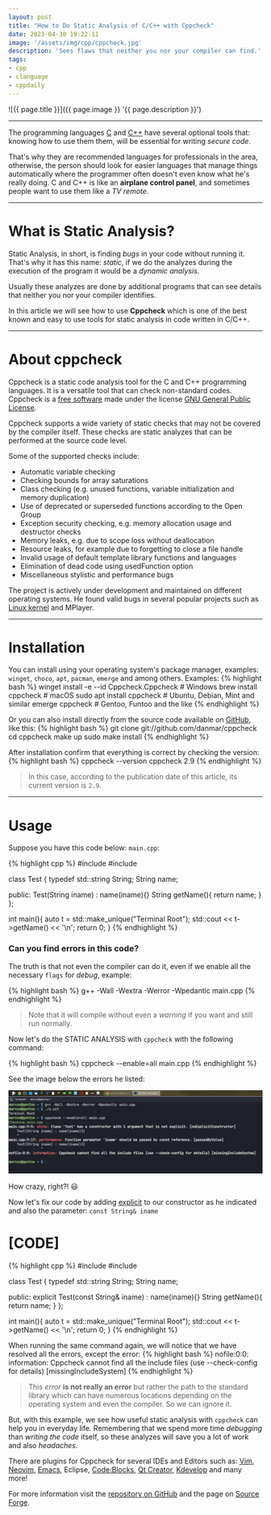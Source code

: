 ```yaml
---
layout: post
title: "How to Do Static Analysis of C/C++ with Cppcheck"
date: 2023-04-30 19:22:11
image: '/assets/img/cpp/cppcheck.jpg'
description: 'Sees flaws that neither you nor your compiler can find.'
tags:
- cpp
- clanguage
- cppdaily
---
```


![{{ page.title }}]({{ page.image }} '{{ page.description }}')

---

The programming languages [C](https://terminalroot.com/tags#clanguage) and [C++](https://terminalroot.com/tags#cpp) have several optional tools that: knowing how to use them them, will be essential for writing *secure code*.

That's why they are recommended languages for professionals in the area, otherwise, the person should look for easier languages that manage things automatically where the programmer often doesn't even know what he's really doing. C and C++ is like an **airplane control panel**, and sometimes people want to use them like a *TV remote*.

---

# What is Static Analysis?
Static Analysis, in short, is finding *bugs* in your code without running it. That's why it has this name: *static*, if we do the analyzes during the execution of the program it would be a *dynamic analysis*.

Usually these analyzes are done by additional programs that can see details that neither you nor your compiler identifies.

In this article we will see how to use **Cppcheck** which is one of the best known and easy to use tools for static analysis in code written in C/C++.

---

# About cppcheck
Cppcheck is a static code analysis tool for the C and C++ programming languages. It is a versatile tool that can check non-standard codes. Cppcheck is a [free software](https://terminalroot.com/tags#freesoftware) made under the license [GNU General Public License](https://terminalroot.com/tags#gnu).

Cppcheck supports a wide variety of static checks that may not be covered by the compiler itself. These checks are static analyzes that can be performed at the source code level.

Some of the supported checks include:
+ Automatic variable checking
+ Checking bounds for array saturations
+ Class checking (e.g. unused functions, variable initialization and memory duplication)
+ Use of deprecated or superseded functions according to the Open Group
+ Exception security checking, e.g. memory allocation usage and destructor checks
+ Memory leaks, e.g. due to scope loss without deallocation
+ Resource leaks, for example due to forgetting to close a file handle
+ Invalid usage of default template library functions and languages
+ Elimination of dead code using usedFunction option
+ Miscellaneous stylistic and performance bugs

The project is actively under development and maintained on different operating systems. He found valid bugs in several popular projects such as [Linux kernel](https://terminalroot.com/tags#linux) and MPlayer.

---

# Installation
You can install using your operating system's package manager, examples: `winget`, `choco`, `apt`, `pacman`, `emerge` and among others. Examples:
{% highlight bash %}
winget install -e --id Cppcheck.Cppcheck # Windows
brew install cppcheck # macOS
sudo apt install cppcheck # Ubuntu, Debian, Mint and similar
emerge cppcheck # Gentoo, Funtoo and the like
{% endhighlight %}

Or you can also install directly from the source code available on [GitHub](https://terminalroot.com/tags#github), like this:
{% highlight bash %}
git clone git://github.com/danmar/cppcheck
cd cppcheck
make up
sudo make install
{% endhighlight %}

After installation confirm that everything is correct by checking the version:
{% highlight bash %}
cppcheck --version
cppcheck 2.9
{% endhighlight %}
> In this case, according to the publication date of this article, its current version is `2.9`.

---

# Usage
Suppose you have this code below: `main.cpp`:

{% highlight cpp %}
#include <iostream>
#include <memory>

class Test {
  typedef std::string String;
  String name;

  public:
    Test(String iname) : name(iname){}
    String getName(){
      return name;
    }
};

int main(){
  auto t = std::make_unique<Test>("Terminal Root");
  std::cout << t->getName() << '\n';
  return 0;
}
{% endhighlight %}

### Can you find errors in this code?
The truth is that not even the compiler can do it, even if we enable all the necessary `flags` for *debug*, example:

{% highlight bash %}
g++ -Wall -Wextra -Werror -Wpedantic main.cpp
{% endhighlight %}
> Note that it will compile without even a *warning* if you want and still run normally.

Now let's do the STATIC ANALYSIS with `cppcheck` with the following command:

{% highlight bash %}
cppcheck --enable=all main.cpp
{% endhighlight %}

See the image below the errors he listed:

![cppcheck --enable=all main.cpp](/assets/img/cpp/cppcheck-enable-all.png)

How crazy, right?! 😃

Now let's fix our code by adding [explicit](https://en.cppreference.com/w/cpp/language/explicit) to our constructor as he indicated and also the parameter: `const String& iname`

# [CODE]
{% highlight cpp %}
#include <iostream>
#include <memory>

class Test {
  typedef std::string String;
  String name;

  public:
    explicit Test(const String& iname) : name(iname){}
    String getName(){
      return name;
    }
};

int main(){
  auto t = std::make_unique<Test>("Terminal Root");
  std::cout << t->getName() << '\n';
  return 0;
}
{% endhighlight %}

When running the same command again, we will notice that we have resolved all the errors, except the error:
{% highlight bash %}
nofile:0:0: information: Cppcheck cannot find all the include files (use --check-config for details) [missingIncludeSystem]
{% endhighlight %}
> This *error* **is not really an error** but rather the path to the standard library which can have numerous locations depending on the operating system and even the compiler. So we can ignore it.

But, with this example, we see how useful static analysis with `cppcheck` can help you in everyday life. Remembering that we spend more time *debugging* than *writing the code* itself, so these analyzes will save you a lot of work and also *headaches*.

There are plugins for Cppcheck for several IDEs and Editors such as: [Vim](https://terminalroot.com/tags#vim), [Neovim](https://terminalroot.com/tags#neovim), [Emacs](https://terminalroot.com/tags#emacs), Eclipse, [Code:Blocks](https://terminalroot.com/the-32-best-ides-text-editors-for-cpp/#09-codeblocks), [Qt Creator](https://terminalroot.com/tags#cpp), [Kdevelop](https://terminalroot.com/the-32-best-ides-text-editors-for-cpp/) and many more!

For more information visit the [repository on GitHub](https://github.com/danmar/cppcheck) and the page on [Source Forge](https://cppcheck.sourceforge.io/).

<!--
+ https://en.wikipedia.org/wiki/Static_program_analysis
+ https://en.wikipedia.org/wiki/Cppcheck
-->

